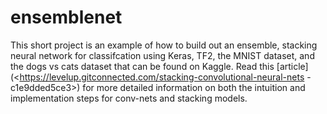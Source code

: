 # ensemblenet

This short project is an example of how to build out an ensemble, stacking neural network for classifcation using Keras, TF2, the MNIST dataset, and the dogs vs cats dataset that can be found on Kaggle.
Read this [article](<https://levelup.gitconnected.com/stacking-convolutional-neural-nets
-c1e9dded5ce3>) for more detailed information on both the intuition and
 implementation steps for conv-nets and stacking models.